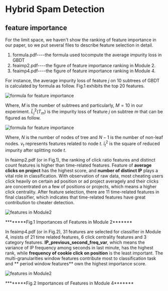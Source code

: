 Hybrid Spam Detection
======================
feature importance
-----------------------------------

For the limit space, we haven't show the ranking of feature importance in our paper, so we put several files to describe feature selection in detail.

1. formula.pdf----the formula used tocompute the average impurity loss in GBDT
2. feaimp2.pdf----the figure of feature importance ranking in Module 2.
3. feaimp4.pdf----the figure of feature importance ranking in Module 4.

For instance, the average impurity loss of feature $j$ on 10 subtrees of GBDT is calculated by formula as follow. Fig.1 exhibits the top 20 features.

![formula for feature importance](/imgs/formula1.jpg)

Where, $M$ is the number of subtrees and particularly, $M=10$ in our experiment. $\hat{L}_{j}^{2}(T_m)$ is the impurity loss of feature $j$ on subtree $m$ that can be figured as follow.

![formula for feature importance](/imgs/formula1.2pg)

Where, $N$ is the number of nodes of tree and $N-1$ is the number of non-leaf nodes. $v_t$ represents features related to node $t$. $\hat{i}_{t}^{2}$ is the square of reduced impurity after splitting node $t$.

In feaimp2.pdf (or in Fig.1), the ranking of click ratio features and distinct count features is higher than time-related features. Feature of **average clicks on project** has the highest score, and **number of distinct IP** plays a vital role in classification. With observation of raw data, most cheating users click heavily on certain ad position or ad project averagely and their clicks are concentrated on a few of positions or projects, which means a higher click centrality. After feature selection, there are 11 time-related features in final classifier, which indicates that time-related features have great contribution to cheater detection.

![features in Module2](/imgs/feaimp2.jpg)

\*\*\*\*\*\*\*\*Fig.1 Importances of Features in Module 2\*\*\*\*\*\*\*

In feaimp4.pdf (or in Fig.2), 31 features are selected for classifier in Module 4, insists of 21 time related features, 6 click centrality features and 3 category features. **IP_previous_second_freq_var**, which means the variance of IP frequency among seconds in last minute, has the highest rank, while **frequency of cookie click on position** is the least important.  The multi-granularities window features contribute most to classification task and ** period window features** own the highest importance score. 

![features in Module2](/imgs/feaimp4.jpg)

\*\*\*\*\*\*\*\*Fig.2 Importances of Features in Module 4\*\*\*\*\*\*\*



